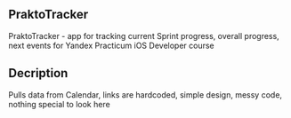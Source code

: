 ## **PraktoTracker**

PraktoTracker - app for tracking current Sprint progress, overall progress, next events for Yandex Practicum iOS Developer course

## **Decription**

Pulls data from Calendar, links are hardcoded, simple design, messy code, nothing special to look here


